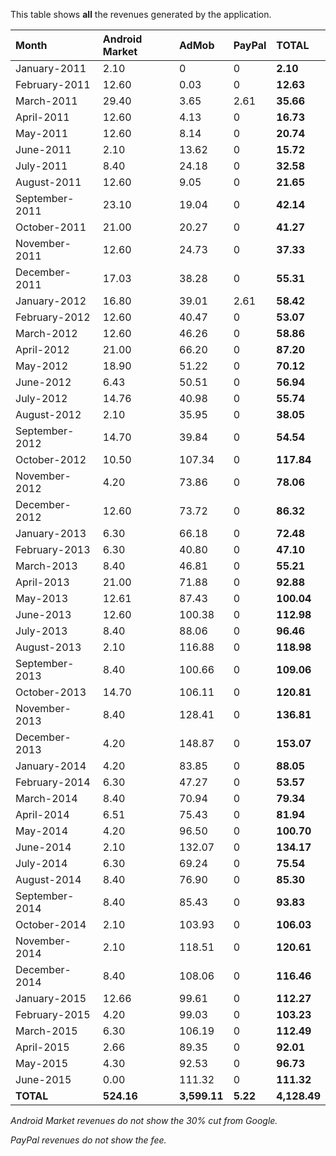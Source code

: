 This table shows **all** the revenues generated by the application.

| **Month** | **Android Market** | **AdMob** | **PayPal** | **TOTAL** |
|:----------|:-------------------|:----------|:-----------|:----------|
| January-2011 | 2.10               | 0         | 0          | **2.10**  |
| February-2011 | 12.60              | 0.03      | 0          | **12.63** |
| March-2011 | 29.40              | 3.65      | 2.61       | **35.66** |
| April-2011 | 12.60              | 4.13      | 0          | **16.73** |
| May-2011  | 12.60              | 8.14      | 0          | **20.74** |
| June-2011 | 2.10               | 13.62     | 0          | **15.72** |
| July-2011 | 8.40               | 24.18     | 0          | **32.58** |
| August-2011 | 12.60              | 9.05      | 0          | **21.65** |
| September-2011 | 23.10              | 19.04     | 0          | **42.14** |
| October-2011 | 21.00              | 20.27     | 0          | **41.27** |
| November-2011 | 12.60              | 24.73     | 0          | **37.33** |
| December-2011 | 17.03              | 38.28     | 0          | **55.31** |
| January-2012 | 16.80              | 39.01     | 2.61       | **58.42** |
| February-2012 | 12.60              | 40.47     | 0          | **53.07** |
| March-2012 | 12.60              | 46.26     | 0          | **58.86** |
| April-2012 | 21.00              | 66.20     | 0          | **87.20** |
| May-2012  | 18.90              | 51.22     | 0          | **70.12** |
| June-2012 | 6.43               | 50.51     | 0          | **56.94** |
| July-2012 | 14.76              | 40.98     | 0          | **55.74** |
| August-2012 | 2.10               | 35.95     | 0          | **38.05** |
| September-2012 | 14.70              | 39.84     | 0          | **54.54** |
| October-2012 | 10.50              | 107.34    | 0          | **117.84** |
| November-2012 | 4.20               | 73.86     | 0          | **78.06** |
| December-2012 | 12.60              | 73.72     | 0          | **86.32** |
| January-2013 | 6.30               | 66.18     | 0          | **72.48** |
| February-2013 | 6.30               | 40.80     | 0          | **47.10** |
| March-2013 | 8.40               | 46.81     | 0          | **55.21** |
| April-2013 | 21.00              | 71.88     | 0          | **92.88** |
| May-2013  | 12.61              | 87.43     | 0          | **100.04** |
| June-2013 | 12.60              | 100.38    | 0          | **112.98** |
| July-2013 | 8.40               | 88.06     | 0          | **96.46** |
| August-2013 | 2.10               | 116.88    | 0          | **118.98** |
| September-2013 | 8.40               | 100.66    | 0          | **109.06** |
| October-2013 | 14.70              | 106.11    | 0          | **120.81** |
| November-2013 | 8.40               | 128.41    | 0          | **136.81** |
| December-2013 | 4.20               | 148.87    | 0          | **153.07** |
| January-2014 | 4.20               | 83.85     | 0          | **88.05** |
| February-2014 | 6.30               | 47.27     | 0          | **53.57** |
| March-2014 | 8.40               | 70.94     | 0          | **79.34** |
| April-2014 | 6.51               | 75.43     | 0          | **81.94** |
| May-2014  | 4.20               | 96.50     | 0          | **100.70** |
| June-2014 | 2.10               | 132.07    | 0          | **134.17** |
| July-2014 | 6.30               | 69.24     | 0          | **75.54** |
| August-2014 | 8.40               | 76.90     | 0          | **85.30** |
| September-2014 | 8.40               | 85.43     | 0          | **93.83** |
| October-2014 | 2.10               | 103.93    | 0          | **106.03** |
| November-2014 | 2.10               | 118.51    | 0          | **120.61** |
| December-2014 | 8.40               | 108.06    | 0          | **116.46** |
| January-2015 | 12.66              | 99.61     | 0          | **112.27** |
| February-2015 | 4.20               | 99.03     | 0          | **103.23** |
| March-2015 | 6.30               | 106.19    | 0          | **112.49** |
| April-2015 | 2.66               | 89.35     | 0          | **92.01** |
| May-2015  | 4.30               | 92.53     | 0          | **96.73** |
| June-2015 | 0.00               | 111.32    | 0          | **111.32** |
| **TOTAL** | **524.16**         | **3,599.11** | **5.22**   | **4,128.49** |

_Android Market revenues do not show the 30% cut from Google._

_PayPal revenues do not show the fee._